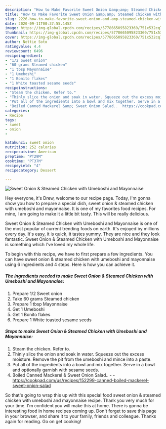 ```yaml
---
description: "How to Make Favorite Sweet Onion &amp;amp; Steamed Chicken with Umeboshi and Mayonnaise"
title: "How to Make Favorite Sweet Onion &amp;amp; Steamed Chicken with Umeboshi and Mayonnaise"
slug: 2226-how-to-make-favorite-sweet-onion-and-amp-steamed-chicken-with-umeboshi-and-mayonnaise
date: 2020-09-11T00:37:55.145Z
image: https://img-global.cpcdn.com/recipes/5778665095823360/751x532cq70/sweet-onion-steamed-chicken-with-umeboshi-and-mayonnaise-recipe-main-photo.jpg
thumbnail: https://img-global.cpcdn.com/recipes/5778665095823360/751x532cq70/sweet-onion-steamed-chicken-with-umeboshi-and-mayonnaise-recipe-main-photo.jpg
cover: https://img-global.cpcdn.com/recipes/5778665095823360/751x532cq70/sweet-onion-steamed-chicken-with-umeboshi-and-mayonnaise-recipe-main-photo.jpg
author: Nettie Soto
ratingvalue: 4.4
reviewcount: 6496
recipeingredient:
- "1/2 Sweet onion"
- "60 grams Steamed chicken"
- "1 tbsp Mayonnaise"
- "1 Umeboshi"
- "1 Bonito flakes"
- "1 White toasted sesame seeds"
recipeinstructions:
- "Steam the chicken. Refer to."
- "Thinly slice the onion and soak in water. Squeeze out the excess moisture. Remove the pit from the umeboshi and mince into a paste."
- "Put all of the ingredients into a bowl and mix together. Serve in a bowl and optionally garnish with sesame seeds."
- "Boiled Canned Mackerel &amp; Sweet Onion Salad..  https://cookpad.com/us/recipes/152299-canned-boiled-mackerel-sweet-onion-salad"
categories:
- Recipe
tags:
- sweet
- onion
- 

katakunci: sweet onion  
nutrition: 252 calories
recipecuisine: American
preptime: "PT29M"
cooktime: "PT37M"
recipeyield: "4"
recipecategory: Dessert

---
```



![Sweet Onion &amp; Steamed Chicken with Umeboshi and Mayonnaise](https://img-global.cpcdn.com/recipes/5778665095823360/751x532cq70/sweet-onion-steamed-chicken-with-umeboshi-and-mayonnaise-recipe-main-photo.jpg)

Hey everyone, it's Drew, welcome to our recipe page. Today, I'm gonna show you how to prepare a special dish, sweet onion &amp; steamed chicken with umeboshi and mayonnaise. It is one of my favorites food recipes. For mine, I am going to make it a little bit tasty. This will be really delicious.



Sweet Onion &amp; Steamed Chicken with Umeboshi and Mayonnaise is one of the most popular of current trending foods on earth. It's enjoyed by millions every day. It's easy, it is quick, it tastes yummy. They are nice and they look fantastic. Sweet Onion &amp; Steamed Chicken with Umeboshi and Mayonnaise is something which I've loved my whole life.


To begin with this recipe, we have to first prepare a few ingredients. You can have sweet onion &amp; steamed chicken with umeboshi and mayonnaise using 6 ingredients and 4 steps. Here is how you can achieve it.

<!--inarticleads1-->

##### The ingredients needed to make Sweet Onion &amp; Steamed Chicken with Umeboshi and Mayonnaise:

1. Prepare 1/2 Sweet onion
1. Take 60 grams Steamed chicken
1. Prepare 1 tbsp Mayonnaise
1. Get 1 Umeboshi
1. Get 1 Bonito flakes
1. Prepare 1 White toasted sesame seeds




<!--inarticleads2-->

##### Steps to make Sweet Onion &amp; Steamed Chicken with Umeboshi and Mayonnaise:

1. Steam the chicken. Refer to.
1. Thinly slice the onion and soak in water. Squeeze out the excess moisture. Remove the pit from the umeboshi and mince into a paste.
1. Put all of the ingredients into a bowl and mix together. Serve in a bowl and optionally garnish with sesame seeds.
1. Boiled Canned Mackerel &amp; Sweet Onion Salad.. -  - https://cookpad.com/us/recipes/152299-canned-boiled-mackerel-sweet-onion-salad




So that's going to wrap this up with this special food sweet onion &amp; steamed chicken with umeboshi and mayonnaise recipe. Thank you very much for your time. I'm confident you will make this at home. There is gonna be interesting food in home recipes coming up. Don't forget to save this page in your browser, and share it to your family, friends and colleague. Thanks again for reading. Go on get cooking!
